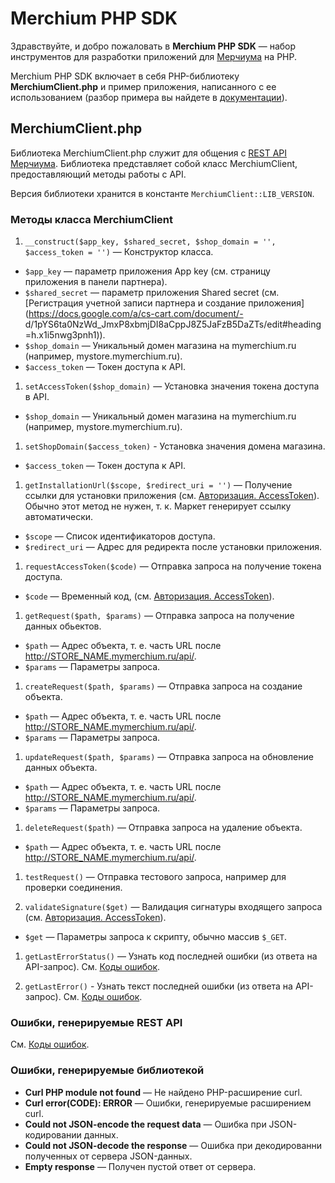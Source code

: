 # Merchium PHP SDK

Здравствуйте, и добро пожаловать в **Merchium PHP SDK** — набор инструментов для разработки приложений для [Мерчиума](http://www.merchium.ru) на PHP.

Merchium PHP SDK включает в себя PHP-библиотеку **MerchiumClient.php** и пример приложения, написанного с ее использованием (разбор примера вы найдете в [документации](http://docs.merchium.ru/apps)).

## MerchiumClient.php

Библиотека MerchiumClient.php служит для общения c [REST API Мерчиума](http://docs.merchium.ru/apps/api). Библиотека представляет собой класс MerchiumClient, предоставляющий методы работы с API.

Версия библиотеки хранится в константе `MerchiumClient::LIB_VERSION`.

### Методы класса MerchiumClient

1. `__construct($app_key, $shared_secret, $shop_domain = '', $access_token = '')` — Конструктор класса.
  - `$app_key` — параметр приложения App key (см. страницу приложения в панели партнера).
  - `$shared_secret` — параметр приложения Shared secret (см. [Регистрация учетной записи партнера и создание приложения](https://docs.google.com/a/cs-cart.com/document/- d/1pYS6ta0NzWd_JmxP8xbmjDI8aCppJ8Z5JaFzB5DaZTs/edit#heading=h.x1i5nwg3pnh1)).
  - `$shop_domain` — Уникальный домен магазина на mymerchium.ru (например, mystore.mymerchium.ru).
  - `$access_token` — Токен доступа к API.

1. `setAccessToken($shop_domain)` — Установка значения токена доступа в API.
  - `$shop_domain` — Уникальный домен магазина на mymerchium.ru (например, mystore.mymerchium.ru).

1. `setShopDomain($access_token)` - Установка значения домена магазина.
  - `$access_token` — Токен доступа к API.

1. `getInstallationUrl($scope, $redirect_uri = '')` — Получение ссылки для установки приложения (см. [Авторизация. AccessToken](https://docs.google.com/a/cs-cart.com/document/d/16O3sURFHbPlBDWz2cIOPWp8oNd9mKDAHCAXByxjfseg/edit)). Обычно этот метод не нужен, т. к. Маркет генерирует ссылку автоматически.
  - `$scope` — Список идентификаторов доступа.
  - `$redirect_uri` — Адрес для редиректа после установки приложения.

1. `requestAccessToken($code)` — Отправка запроса на получение токена доступа.
  - `$code` — Временный код, (см. [Авторизация. AccessToken](https://docs.google.com/a/cs-cart.com/document/d/16O3sURFHbPlBDWz2cIOPWp8oNd9mKDAHCAXByxjfseg/edit)).

1. `getRequest($path, $params)` — Отправка запроса на получение данных обьектов.
  - `$path` — Адрес объекта, т. е. часть URL после http://STORE_NAME.mymerchium.ru/api/.
  - `$params` — Параметры запроса.

1. `createRequest($path, $params)` — Отправка запроса на создание объекта.
  - `$path` — Адрес объекта, т. е. часть URL после http://STORE_NAME.mymerchium.ru/api/.
  - `$params` — Параметры запроса.

1. `updateRequest($path, $params)` — Отправка запроса на обновление данных объекта.
  - `$path` — Адрес объекта, т. е. часть URL после http://STORE_NAME.mymerchium.ru/api/.
  - `$params` — Параметры запроса.

1. `deleteRequest($path)` — Отправка запроса на удаление объекта.
  - `$path` — Адрес объекта, т. е. часть URL после http://STORE_NAME.mymerchium.ru/api/.

1. `testRequest()` — Отправка тестового запроса, например для проверки соединения.

1. `validateSignature($get)` — Валидация сигнатуры входящего запроса (см. [Авторизация. AccessToken](https://docs.google.com/a/cs-cart.com/document/d/16O3sURFHbPlBDWz2cIOPWp8oNd9mKDAHCAXByxjfseg/edit)).
  - `$get` — Параметры запроса к скрипту, обычно массив `$_GET`.

1. `getLastErrorStatus()` — Узнать код последней ошибки (из ответа на API-запрос). См. [Коды ошибок](https://docs.google.com/a/cs-cart.com/document/d/1izDXBnCPkrkwt7wPTTq8R7cORQOXGHYOhZTIt66pc5k/edit).

1. `getLastError()` - Узнать текст последней ошибки (из ответа на API-запрос). См. [Коды ошибок](https://docs.google.com/a/cs-cart.com/document/d/1izDXBnCPkrkwt7wPTTq8R7cORQOXGHYOhZTIt66pc5k/edit).

### Ошибки, генерируемые REST API

См. [Коды ошибок](https://docs.google.com/a/cs-cart.com/document/d/1izDXBnCPkrkwt7wPTTq8R7cORQOXGHYOhZTIt66pc5k/edit).

### Ошибки, генерируемые библиотекой

- **Curl PHP module not found** — Не найдено PHP-расширение curl.
- **Сurl error(CODE): ERROR** — Ошибки, генерируемые расширением curl.
- **Could not JSON-encode the request data** — Ошибка при JSON-кодировании данных.
- **Could not JSON-decode the response** — Ошибка при декодированни полученных от сервера JSON-данных.
- **Empty response** — Получен пустой ответ от сервера.
